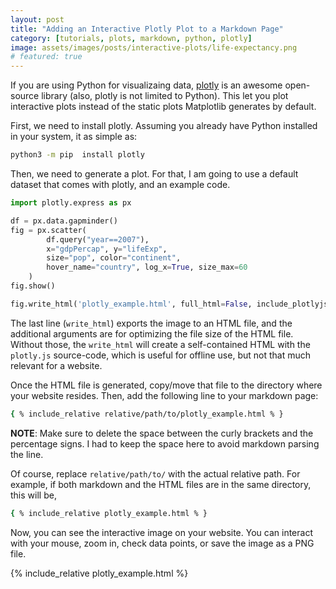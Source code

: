 ```yaml
---
layout: post
title: "Adding an Interactive Plotly Plot to a Markdown Page"
category: [tutorials, plots, markdown, python, plotly]
image: assets/images/posts/interactive-plots/life-expectancy.png
# featured: true
---
```


If you are using Python for visualizaing data, [plotly](https://plotly.com/python/) is an awesome open-source library (also, plotly is not limited to Python). 
This let you plot interactive plots instead of the static plots Matplotlib generates by default. 

First, we need to install plotly. 
Assuming you already have Python installed in your system, it as simple as:
```sh
python3 -m pip  install plotly
```

Then, we need to generate a plot. 
For that, I am going to use a default dataset that comes with plotly, and an example code. 

```python
import plotly.express as px

df = px.data.gapminder()
fig = px.scatter(
        df.query("year==2007"), 
        x="gdpPercap", y="lifeExp", 
        size="pop", color="continent",
        hover_name="country", log_x=True, size_max=60
    )
fig.show()

fig.write_html('plotly_example.html', full_html=False, include_plotlyjs='cdn')
```

The last line (`write_html`) exports the image to an HTML file, and the additional arguments are for optimizing the file size of the HTML file. 
Without those, the `write_html` will create a self-contained HTML with the `plotly.js` source-code, which is useful for offline use, but not that much relevant for a website.

Once the HTML file is generated, copy/move that file to the directory where your website resides. 
Then, add the following line to your markdown page:
```sh
{ % include_relative relative/path/to/plotly_example.html % } 
```
**NOTE**: Make sure to delete the space between the curly brackets and the percentage signs. I had to keep the space here to avoid markdown parsing the line. 

Of course, replace `relative/path/to/` with the actual relative path.
For example, if both markdown and the HTML files are in the same directory, this will be,
```sh
{ % include_relative plotly_example.html % } 
```

Now, you can see the interactive image on your website. 
You can interact with your mouse, zoom in, check data points, or save the image as a PNG file.

{% include_relative plotly_example.html %} 